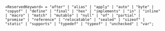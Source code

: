 <!-- This file is generated automatically by infrastructure scripts. Please don't edit by hand. -->

```{ .ebnf .slang-ebnf #ReservedKeyword }
«ReservedKeyword» = "after" | "alias" | "apply" | "auto" | "byte" | "copyof" | "define" | "final" | "hex" | "implements" | "in" | "inline" | "macro" | "match" | "mutable" | "null" | "of" | "partial" | "promise" | "reference" | "relocatable" | "sealed" | "sizeof" | "static" | "supports" | "typedef" | "typeof" | "unchecked" | "var";
```
